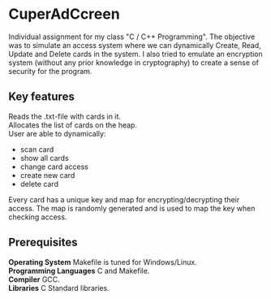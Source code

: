 # CuperAdCcreen
Individual assignment for my class "C / C++ Programming". The objective was to simulate an access system where we can dynamically Create, Read, Update and Delete cards in the system. I also tried to emulate an encryption system (without any prior knowledge in cryptography) to create a sense of security for the program.

## Key features
Reads the .txt-file with cards in it.  
Allocates the list of cards on the heap.  
User are able to dynamically:
* scan card
* show all cards
* change card access
* create new card
* delete card

Every card has a unique key and map for encrypting/decrypting their access. The map is randomly generated and is used to map the key when checking access.

## Prerequisites
**Operating System** Makefile is tuned for Windows/Linux.  
**Programming Languages** C and Makefile.  
**Compiler** GCC.  
**Libraries** C Standard libraries.  
